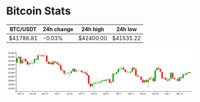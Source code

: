 # Bitcoin Stats

BTC/USDT|24h change|24h high|24h low|
|---|---|---|---|
|$41786.81|-0.03%|$42400.00|$41535.22|

<img src="./chart.svg">
